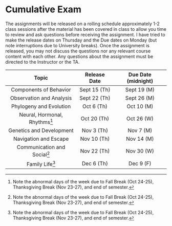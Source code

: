 # Cumulative Exam

The assignments will be released on a rolling schedule approximately 1-2 class sessions after the material has been covered in class to allow you time to review and ask questions before receiving the assignment. I have tried to make the release dates on Thursday and the Due dates on Monday (but note interruptions due to University breaks). Once the assignment is released, you may not discuss the questions nor any relevant course content with each other. Any questions about the assignment must be directed to the Instructor or the TA.

| Topic | Release Date | Due Date (midnight) |
| :---: | :---: | :---:|
| Components of Behavior | Sept 15 (Th) | Sept 19 (M) |
| Observation and Analysis | Sept 22 (Th) | Sept 26 (M) |
| Phylogeny and Evolution | Oct 6 (Th) | Oct 10 (M) |
| Neural, Hormonal, Rhythms[^attention-date] | Oct 20 (Th) | Oct 26 (W) |
| Genetics and Development | Nov 3 (Th) | Nov 7 (M) |
| Navigation and Escape | Nov 10 (Th) | Nov 14 (M) |
| Communication and Social[^attention-date] | Nov 22 (Th) | Nov 30 (W) |
| Family Life[^attention-date] | Dec 6 (Th) | Dec 9 (F) |

[^attention-date]: Note the abnormal days of the week due to Fall Break (Oct 24-25), Thanksgiving Break (Nov 23-27), and end of semester.
